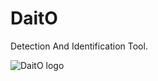 # DaitO
Detection And Identification Tool.

![DaitO logo](https://github.com/oririnat/DaitO/blob/master/Design/Daito%20logos/logo%20%2B%20text/logo%20-%20black.png)